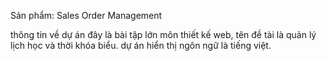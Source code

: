 Sản phẩm: Sales Order Management

thông tin về dự án
đây là bài tập lớn môn thiết kế web, tên đề tài là quản lý lịch học và thời khóa biểu.
dự án hiển thị ngôn ngữ là tiếng việt.
